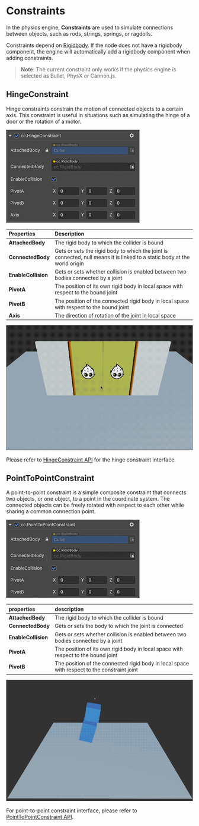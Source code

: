 # Constraints

In the physics engine, **Constraints** are used to simulate connections between objects, such as rods, strings, springs, or ragdolls.

Constraints depend on [Rigidbody](physics-rigidbody.md). If the node does not have a rigidbody component, the engine will automatically add a rigidbody component when adding constraints.

> **Note**: The current constraint only works if the physics engine is selected as Bullet, PhysX or Cannon.js.

## HingeConstraint

Hinge constraints constrain the motion of connected objects to a certain axis. This constraint is useful in situations such as simulating the hinge of a door or the rotation of a motor.

![HingeConstraint](img/hinge-constraint.jpg)

| Properties | Description |
| :---|:--- |
| **AttachedBody** | The rigid body to which the collider is bound |
| **ConnectedBody** | Gets or sets the rigid body to which the joint is connected, null means it is linked to a static body at the world origin |
| **EnableCollision** | Gets or sets whether collision is enabled between two bodies connected by a joint |
| **PivotA** | The position of its own rigid body in local space with respect to the bound joint |
| **PivotB** | The position of the connected rigid body in local space with respect to the bound joint |
| **Axis** | The direction of rotation of the joint in local space |

![physics-hinge](img/physics-hinge.gif)

Please refer to [HingeConstraint API](__APIDOC__/zh/#/docs/3.4/zh/physics/classes/hingeconstraint.html) for the hinge constraint interface.

## PointToPointConstraint

A point-to-point constraint is a simple composite constraint that connects two objects, or one object, to a point in the coordinate system. The connected objects can be freely rotated with respect to each other while sharing a common connection point.

![point-to-point constraint](img/pointtopoint-constraint.jpg)

| properties | description |
| :---|:--- |
| **AttachedBody** | The rigid body to which the collider is bound |
| **ConnectedBody** | Gets or sets the body to which the joint is connected |
| **EnableCollision** | Gets or sets whether collision is enabled between two bodies connected by a joint |
| **PivotA** | The position of its own rigid body in local space with respect to the bound joint |
| **PivotB** | The position of the connected rigid body in local space with respect to the constraint joint |

![physics-p2p](img/physics-p2p.gif)

For point-to-point constraint interface, please refer to [PointToPointConstraint API](__APIDOC__/zh/#/docs/3.4/zh/physics/classes/pointtopointConstraint.html).
